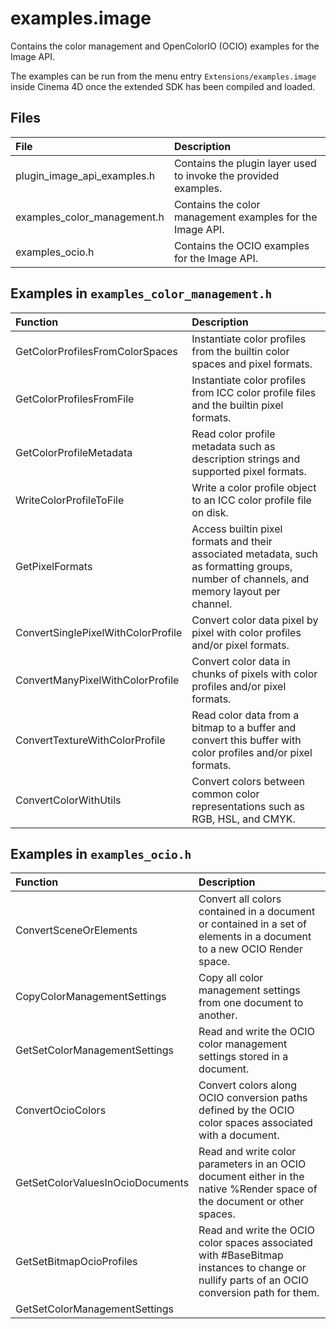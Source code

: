 # examples.image

Contains the color management and OpenColorIO (OCIO) examples for the Image API.

The examples can be run from the menu entry `Extensions/examples.image` inside Cinema 4D once the 
extended SDK has been compiled and loaded.

## Files
| File | Description |
| :- | :- |
| plugin_image_api_examples.h | Contains the plugin layer used to invoke the provided examples. |
| examples_color_management.h | Contains the color management examples for the Image API. |
| examples_ocio.h | Contains the OCIO examples for the Image API. |

## Examples in `examples_color_management.h`

| Function | Description |
| :- | :- |
| GetColorProfilesFromColorSpaces | Instantiate color profiles from the builtin color spaces and pixel formats. |
| GetColorProfilesFromFile | Instantiate color profiles from ICC color profile files and the builtin pixel formats. |
| GetColorProfileMetadata | Read color profile metadata such as description strings and supported pixel formats. |
| WriteColorProfileToFile | Write a color profile object to an ICC color profile file on disk. |
| GetPixelFormats | Access builtin pixel formats and their associated metadata, such as formatting groups, number of channels, and memory layout per channel. |
| ConvertSinglePixelWithColorProfile | Convert color data pixel by pixel with color profiles and/or pixel formats. |
| ConvertManyPixelWithColorProfile | Convert color data in chunks of pixels with color profiles and/or pixel formats. |
| ConvertTextureWithColorProfile | Read color data from a bitmap to a buffer and convert this buffer with color profiles and/or pixel formats. |
| ConvertColorWithUtils | Convert colors between common color representations such as RGB, HSL, and CMYK. |

## Examples in `examples_ocio.h`

| Function | Description |
| :- | :- |
| ConvertSceneOrElements | Convert all colors contained in a document or contained in a set of elements in a document to a new OCIO Render space. |
| CopyColorManagementSettings | Copy all color management settings from one document to another. |
| GetSetColorManagementSettings | Read and write the OCIO color management settings stored in a document. |
| ConvertOcioColors | Convert colors along OCIO conversion paths defined by the OCIO color spaces associated with a document. |
| GetSetColorValuesInOcioDocuments | Read and write color parameters in an OCIO document either in the native %Render space of the document or other spaces. |
| GetSetBitmapOcioProfiles | Read and write the OCIO color spaces associated with #BaseBitmap instances to change or nullify parts of an OCIO conversion path for them. |
| GetSetColorManagementSettings | |
